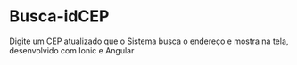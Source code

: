# Busca-idCEP
Digite um CEP atualizado que o Sistema busca o endereço e mostra na tela, desenvolvido com Ionic e Angular

